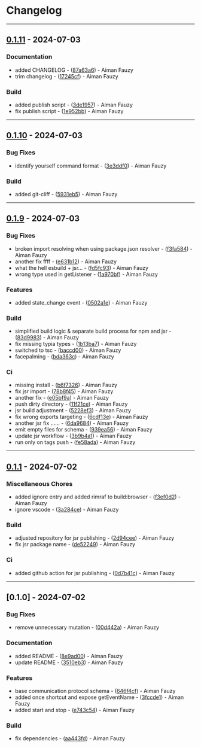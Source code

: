 # Changelog

---
## [0.1.11](https://github.com/slainless/prodeskel-ws/compare/v0.1.10..0.1.11) - 2024-07-03

### Documentation

- added CHANGELOG - ([87a63a6](https://github.com/slainless/prodeskel-ws/commit/87a63a6219250fe008e2b1a4c92a8edd3736cb21)) - Aiman Fauzy
- trim changelog - ([17245cf](https://github.com/slainless/prodeskel-ws/commit/17245cf4af0c42201650988b36c5a9e9fac9a8a7)) - Aiman Fauzy

### Build

- added publish script - ([3de1957](https://github.com/slainless/prodeskel-ws/commit/3de1957fbf8440a2794780d4ecbee9323de88e8d)) - Aiman Fauzy
- fix publish script - ([1e952bb](https://github.com/slainless/prodeskel-ws/commit/1e952bbc2d1d8839303925dcf79dac55f6ce5d6a)) - Aiman Fauzy

---
## [0.1.10](https://github.com/slainless/prodeskel-ws/compare/v0.1.9..v0.1.10) - 2024-07-03

### Bug Fixes

- identify yourself command format - ([3e3ddf0](https://github.com/slainless/prodeskel-ws/commit/3e3ddf00c7ab8989e6d1e84c60e2a1ec9377202d)) - Aiman Fauzy

### Build

- added git-cliff - ([5931eb5](https://github.com/slainless/prodeskel-ws/commit/5931eb5d5bbac4045924fe25ca4d7e0d0817c07c)) - Aiman Fauzy

---
## [0.1.9](https://github.com/slainless/prodeskel-ws/compare/v0.1.1..v0.1.9) - 2024-07-03

### Bug Fixes

- broken import resolving when using package.json resolver - ([f3fa584](https://github.com/slainless/prodeskel-ws/commit/f3fa5842fa4a9e1b7c29b0e484a5d34957417a28)) - Aiman Fauzy
- another fix ffff - ([e631b12](https://github.com/slainless/prodeskel-ws/commit/e631b12f61ed1a233d0dfacc8ffca0b28c2af658)) - Aiman Fauzy
- what the hell esbuild + jsr... - ([fd5fc93](https://github.com/slainless/prodeskel-ws/commit/fd5fc933178ba7d1b41e809f85fbe77e72596442)) - Aiman Fauzy
- wrong type used in getListener - ([1a970bf](https://github.com/slainless/prodeskel-ws/commit/1a970bf39b42f0aa9fd5935b289b6e731b85da68)) - Aiman Fauzy

### Features

- added state_change event - ([0502a1e](https://github.com/slainless/prodeskel-ws/commit/0502a1ebdae0e9d53928ca2c90421e396bab0e02)) - Aiman Fauzy

### Build

- simplified build logic & separate build process for npm and jsr - ([83d9983](https://github.com/slainless/prodeskel-ws/commit/83d9983cd5b6f7625b0bd18047292a8575b66443)) - Aiman Fauzy
- fix missing typia types - ([1b13ba7](https://github.com/slainless/prodeskel-ws/commit/1b13ba7cb642ca4e35956b72cdf87812397843da)) - Aiman Fauzy
- switched to tsc - ([baccd00](https://github.com/slainless/prodeskel-ws/commit/baccd006d39ffe26b07c0bd3c67d6a180c4f778b)) - Aiman Fauzy
- facepalming - ([bda363c](https://github.com/slainless/prodeskel-ws/commit/bda363c4d428bbace9f599dcdbb86e36f5402114)) - Aiman Fauzy

### Ci

- missing install - ([b6f7326](https://github.com/slainless/prodeskel-ws/commit/b6f732667c0627e5734c1becf03100e8efec799e)) - Aiman Fauzy
- fix jsr import - ([78b8f45](https://github.com/slainless/prodeskel-ws/commit/78b8f45dea7d02187eb6903bf3acb07a3d487e9e)) - Aiman Fauzy
- another fix - ([e05bf9a](https://github.com/slainless/prodeskel-ws/commit/e05bf9af6c48a2c0b791137ec227da32cd0eb638)) - Aiman Fauzy
- push dirty directory - ([11f21ce](https://github.com/slainless/prodeskel-ws/commit/11f21ce9bfd604f3bc8d51f1e4a80e7093da41c0)) - Aiman Fauzy
- jsr build adjustment - ([5228ef3](https://github.com/slainless/prodeskel-ws/commit/5228ef38ce03287d57ccc2876996f4b91a34a8e8)) - Aiman Fauzy
- fix wrong exports targeting - ([6cdf13e](https://github.com/slainless/prodeskel-ws/commit/6cdf13e58a71f82352d0dac329e61cd3318cfe28)) - Aiman Fauzy
- another jsr fix ...... - ([6da9684](https://github.com/slainless/prodeskel-ws/commit/6da9684d74a985c7458c8e50bcfd0aafcbc7bed5)) - Aiman Fauzy
- emit empty files for schema - ([939ea56](https://github.com/slainless/prodeskel-ws/commit/939ea562bb9bde5f84e5ba5968e1908ea1fa22d4)) - Aiman Fauzy
- update jsr workflow - ([3b9b4a1](https://github.com/slainless/prodeskel-ws/commit/3b9b4a1910e04565a74a1480ca98111708c09b08)) - Aiman Fauzy
- run only on tags push - ([fe58ada](https://github.com/slainless/prodeskel-ws/commit/fe58adabdcf8d2c278fa195f6d091a5b65bedd15)) - Aiman Fauzy

---
## [0.1.1](https://github.com/slainless/prodeskel-ws/compare/v0.1.0..v0.1.1) - 2024-07-02

### Miscellaneous Chores

- added ignore entry and added rimraf to build:browser - ([f3ef0d2](https://github.com/slainless/prodeskel-ws/commit/f3ef0d2eb5b640433ed6ad20e60c52cee3a3bdeb)) - Aiman Fauzy
- ignore vscode - ([3a284ce](https://github.com/slainless/prodeskel-ws/commit/3a284ceb42300d5512afb5e228a1c71823a38f7c)) - Aiman Fauzy

### Build

- adjusted repository for jsr publishing - ([2d94cee](https://github.com/slainless/prodeskel-ws/commit/2d94cee77635cfb77f622bf0ce714f56a461a08d)) - Aiman Fauzy
- fix jsr package name - ([de52249](https://github.com/slainless/prodeskel-ws/commit/de52249c8ffa1b4bdc2f3a30f0acf09f038df586)) - Aiman Fauzy

### Ci

- added github action for jsr publishing - ([0d7b41c](https://github.com/slainless/prodeskel-ws/commit/0d7b41cab5dc4edde0c1d1d7be533570de3c933a)) - Aiman Fauzy

---
## [0.1.0] - 2024-07-02

### Bug Fixes

- remove unnecessary mutation - ([00d442a](https://github.com/slainless/prodeskel-ws/commit/00d442a72f3732d45c928dd4a6d9864afc19f466)) - Aiman Fauzy

### Documentation

- added README - ([8e9ad00](https://github.com/slainless/prodeskel-ws/commit/8e9ad00344489fe5481d8daf58fc654e95b5c829)) - Aiman Fauzy
- update README - ([3510eb3](https://github.com/slainless/prodeskel-ws/commit/3510eb38f2b23a8daa4ec4655037064118391ba4)) - Aiman Fauzy

### Features

- base communication protocol schema - ([646f4cf](https://github.com/slainless/prodeskel-ws/commit/646f4cfd56238f31968ee206dfc509d73db44fe9)) - Aiman Fauzy
- added once shortcut and expose getEventName - ([3fccde1](https://github.com/slainless/prodeskel-ws/commit/3fccde1b35c0298c10e48304f5ae9d17605da510)) - Aiman Fauzy
- added start and stop - ([e743c54](https://github.com/slainless/prodeskel-ws/commit/e743c5463257b7c322001f235996495ca58eff6f)) - Aiman Fauzy

### Build

- fix dependencies - ([aa443fd](https://github.com/slainless/prodeskel-ws/commit/aa443fde4defd530fd8989be61cb4e5cc4d01ba1)) - Aiman Fauzy


